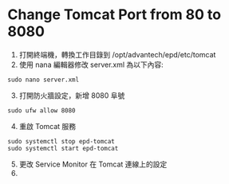 # Change Tomcat Port from 80 to 8080

1. 打開終端機，轉換工作目錄到 /opt/advantech/epd/etc/tomcat
2. 使用 nana 編輯器修改 server.xml 為以下內容:

```
sudo nano server.xml
```



3. 打開防火牆設定，新增 8080 阜號

```
sudo ufw allow 8080
```

4. 重啟 Tomcat 服務

```
sudo systemctl stop epd-tomcat
sudo systemctl start epd-tomcat
```

5. 更改 Service Monitor 在 Tomcat 連線上的設定
6.
